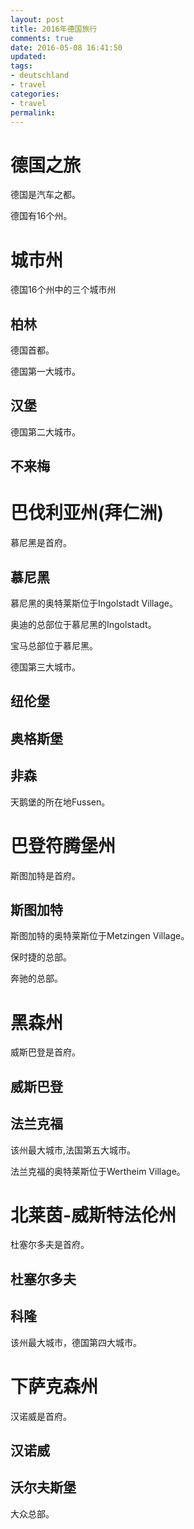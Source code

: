 ```yaml
---
layout: post
title: 2016年德国旅行
comments: true
date: 2016-05-08 16:41:50
updated:
tags:
- deutschland
- travel
categories:
- travel
permalink:
---
```


# 德国之旅

德国是汽车之都。

德国有16个州。

# 城市州

德国16个州中的三个城市州

## 柏林

德国首都。

德国第一大城市。

## 汉堡

德国第二大城市。

## 不来梅

# 巴伐利亚州(拜仁洲)

慕尼黑是首府。

## 慕尼黑

慕尼黑的奥特莱斯位于Ingolstadt Village。

奥迪的总部位于慕尼黑的Ingolstadt。

宝马总部位于慕尼黑。

德国第三大城市。

## 纽伦堡

## 奥格斯堡

## 非森

天鹅堡的所在地Fussen。

# 巴登符腾堡州

斯图加特是首府。

## 斯图加特

斯图加特的奥特莱斯位于Metzingen Village。

保时捷的总部。

奔驰的总部。

# 黑森州

威斯巴登是首府。

## 威斯巴登

## 法兰克福

该州最大城市,法国第五大城市。

法兰克福的奥特莱斯位于Wertheim Village。

# 北莱茵-威斯特法伦州

杜塞尔多夫是首府。

## 杜塞尔多夫

## 科隆

该州最大城市，德国第四大城市。

# 下萨克森州

汉诺威是首府。

## 汉诺威

## 沃尔夫斯堡

大众总部。
